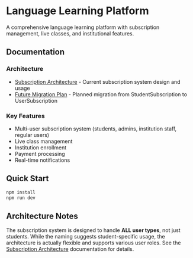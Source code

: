 # Language Learning Platform

A comprehensive language learning platform with subscription management, live classes, and institutional features.

## Documentation

### Architecture
- [Subscription Architecture](./docs/SUBSCRIPTION_ARCHITECTURE.md) - Current subscription system design and usage
- [Future Migration Plan](./docs/FUTURE_MIGRATION_PLAN.md) - Planned migration from StudentSubscription to UserSubscription

### Key Features
- Multi-user subscription system (students, admins, institution staff, regular users)
- Live class management
- Institution enrollment
- Payment processing
- Real-time notifications

## Quick Start

```bash
npm install
npm run dev
```

## Architecture Notes

The subscription system is designed to handle **ALL user types**, not just students. While the naming suggests student-specific usage, the architecture is actually flexible and supports various user roles. See the [Subscription Architecture](./docs/SUBSCRIPTION_ARCHITECTURE.md) documentation for details.

